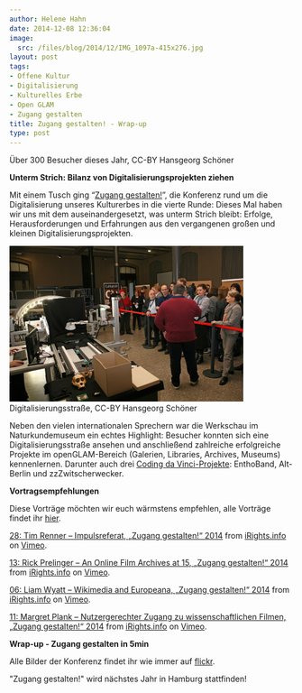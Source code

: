 ```yaml
---
author: Helene Hahn
date: 2014-12-08 12:36:04
image:
  src: /files/blog/2014/12/IMG_1097a-415x276.jpg
layout: post
tags:
- Offene Kultur
- Digitalisierung
- Kulturelles Erbe
- Open GLAM
- Zugang gestalten
title: Zugang gestalten! - Wrap-up
type: post
---
```


 Über 300 Besucher dieses Jahr, CC-BY Hansgeorg Schöner

**Unterm Strich: Bilanz von Digitalisierungsprojekten ziehen**

Mit einem Tusch ging “[Zugang gestalten!](http://www.zugang-gestalten.de)”, die Konferenz rund um die Digitalisierung unseres Kulturerbes in die vierte Runde: Dieses Mal haben wir uns mit dem auseinandergesetzt, was unterm Strich bleibt: Erfolge, Herausforderungen und Erfahrungen aus den vergangenen großen und kleinen Digitalisierungsprojekten.

![IMG_1594a](/files/blog/2014/12/IMG_1594a-415x276.jpg) Digitalisierungsstraße, CC-BY Hansgeorg Schöner

Neben den vielen internationalen Sprechern war die Werkschau im Naturkundemuseum ein echtes Highlight: Besucher konnten sich eine Digitalisierungsstraße ansehen und anschließend zahlreiche erfolgreiche Projekte im openGLAM-Bereich (Galerien, Libraries, Archives, Museums) kennenlernen. Darunter auch drei [Coding da Vinci-Projekte](http://codingdavinci.de/projekte/): EnthoBand, Alt-Berlin und zzZwitscherwecker.

**Vortragsempfehlungen**

Diese Vorträge möchten wir euch wärmstens empfehlen, alle Vorträge findet ihr [hier](http://www.zugang-gestalten.de/dokumentation/dokumentation-2014/videodokumentation/).

[28: Tim Renner – Impulsreferat, „Zugang gestalten!“ 2014](http://vimeo.com/112825459) from [iRights.info](http://vimeo.com/irightsinfo) on [Vimeo](https://vimeo.com).

[13: Rick Prelinger – An Online Film Archives at 15, „Zugang gestalten!“ 2014](http://vimeo.com/112799189) from [iRights.info](http://vimeo.com/irightsinfo) on [Vimeo](https://vimeo.com).

[06: Liam Wyatt – Wikimedia and Europeana, „Zugang gestalten!“ 2014](http://vimeo.com/112799188) from [iRights.info](http://vimeo.com/irightsinfo) on [Vimeo](https://vimeo.com).

[11: Margret Plank – Nutzergerechter Zugang zu wissenschaftlichen Filmen, „Zugang gestalten!“ 2014](http://vimeo.com/112508961) from [iRights.info](http://vimeo.com/irightsinfo) on [Vimeo](https://vimeo.com).

**Wrap-up - Zugang gestalten in 5min**

Alle Bilder der Konferenz findet ihr wie immer auf [flickr](https://www.flickr.com/photos/okfde/sets).

"Zugang gestalten!" wird nächstes Jahr in Hamburg stattfinden!